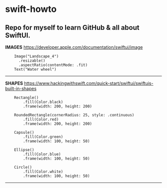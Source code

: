 # swift-howto
Repo for myself to learn GitHub &amp; all about SwiftUI.
---
**IMAGES** https://developer.apple.com/documentation/swiftui/image

        Image("Landscape_4")
          .resizable()
          .aspectRatio(contentMode: .fit)
        Text("Water wheel")

---
**SHAPES** https://www.hackingwithswift.com/quick-start/swiftui/swiftuis-built-in-shapes
   
        Rectangle()
            .fill(Color.black)
            .frame(width: 200, height: 200)

        RoundedRectangle(cornerRadius: 25, style: .continuous)
            .fill(Color.red)
            .frame(width: 200, height: 200)

        Capsule()
            .fill(Color.green)
            .frame(width: 100, height: 50)

        Ellipse()
            .fill(Color.blue)
            .frame(width: 100, height: 50)

        Circle()
            .fill(Color.white)
            .frame(width: 100, height: 50)
---
